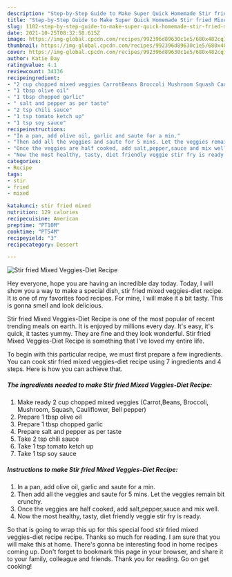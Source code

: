 ```yaml
---
description: "Step-by-Step Guide to Make Super Quick Homemade Stir fried Mixed Veggies-Diet Recipe"
title: "Step-by-Step Guide to Make Super Quick Homemade Stir fried Mixed Veggies-Diet Recipe"
slug: 1102-step-by-step-guide-to-make-super-quick-homemade-stir-fried-mixed-veggies-diet-recipe
date: 2021-10-25T08:32:58.615Z
image: https://img-global.cpcdn.com/recipes/992396d89630c1e5/680x482cq70/stir-fried-mixed-veggies-diet-recipe-recipe-main-photo.jpg
thumbnail: https://img-global.cpcdn.com/recipes/992396d89630c1e5/680x482cq70/stir-fried-mixed-veggies-diet-recipe-recipe-main-photo.jpg
cover: https://img-global.cpcdn.com/recipes/992396d89630c1e5/680x482cq70/stir-fried-mixed-veggies-diet-recipe-recipe-main-photo.jpg
author: Katie Day
ratingvalue: 4.1
reviewcount: 34136
recipeingredient:
- "2 cup chopped mixed veggies CarrotBeans Broccoli Mushroom Squash Cauliflower Bell pepper"
- "1 tbsp olive oil"
- "1 tbsp chopped garlic"
- " salt and pepper as per taste"
- "2 tsp chili sauce"
- "1 tsp tomato ketch up"
- "1 tsp soy sauce"
recipeinstructions:
- "In a pan, add olive oil, garlic and saute for a min."
- "Then add all the veggies and saute for 5 mins. Let the veggies remain bit crunchy."
- "Once the veggies are half cooked, add salt,pepper,sauce and mix well."
- "Now the most healthy, tasty, diet friendly veggie stir fry is ready."
categories:
- Recipe
tags:
- stir
- fried
- mixed

katakunci: stir fried mixed 
nutrition: 129 calories
recipecuisine: American
preptime: "PT10M"
cooktime: "PT54M"
recipeyield: "3"
recipecategory: Dessert

---
```



![Stir fried Mixed Veggies-Diet Recipe](https://img-global.cpcdn.com/recipes/992396d89630c1e5/680x482cq70/stir-fried-mixed-veggies-diet-recipe-recipe-main-photo.jpg)

Hey everyone, hope you are having an incredible day today. Today, I will show you a way to make a special dish, stir fried mixed veggies-diet recipe. It is one of my favorites food recipes. For mine, I will make it a bit tasty. This is gonna smell and look delicious.

Stir fried Mixed Veggies-Diet Recipe is one of the most popular of recent trending meals on earth. It is enjoyed by millions every day. It's easy, it's quick, it tastes yummy. They are fine and they look wonderful. Stir fried Mixed Veggies-Diet Recipe is something that I've loved my entire life.




To begin with this particular recipe, we must first prepare a few ingredients. You can cook stir fried mixed veggies-diet recipe using 7 ingredients and 4 steps. Here is how you can achieve that.

<!--inarticleads1-->

##### The ingredients needed to make Stir fried Mixed Veggies-Diet Recipe:

1. Make ready 2 cup chopped mixed veggies (Carrot,Beans, Broccoli, Mushroom, Squash, Cauliflower, Bell pepper)
1. Prepare 1 tbsp olive oil
1. Prepare 1 tbsp chopped garlic
1. Prepare  salt and pepper as per taste
1. Take 2 tsp chili sauce
1. Take 1 tsp tomato ketch up
1. Take 1 tsp soy sauce




<!--inarticleads2-->

##### Instructions to make Stir fried Mixed Veggies-Diet Recipe:

1. In a pan, add olive oil, garlic and saute for a min.
1. Then add all the veggies and saute for 5 mins. Let the veggies remain bit crunchy.
1. Once the veggies are half cooked, add salt,pepper,sauce and mix well.
1. Now the most healthy, tasty, diet friendly veggie stir fry is ready.




So that is going to wrap this up for this special food stir fried mixed veggies-diet recipe recipe. Thanks so much for reading. I am sure that you will make this at home. There's gonna be interesting food in home recipes coming up. Don't forget to bookmark this page in your browser, and share it to your family, colleague and friends. Thank you for reading. Go on get cooking!
